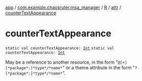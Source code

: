 [app](../../../index.md) / [com.example.chaosruler.msa_manager](../../index.md) / [R](../index.md) / [attr](index.md) / [counterTextAppearance](.)

# counterTextAppearance

`static val counterTextAppearance: `[`Int`](https://kotlinlang.org/api/latest/jvm/stdlib/kotlin/-int/index.html)
`static val counterTextAppearance: `[`Int`](https://kotlinlang.org/api/latest/jvm/stdlib/kotlin/-int/index.html)

May be a reference to another resource, in the form "`@[+][*package*:]*type*/*name*`" or a theme attribute in the form "`?[*package*:]*type*/*name*`".

